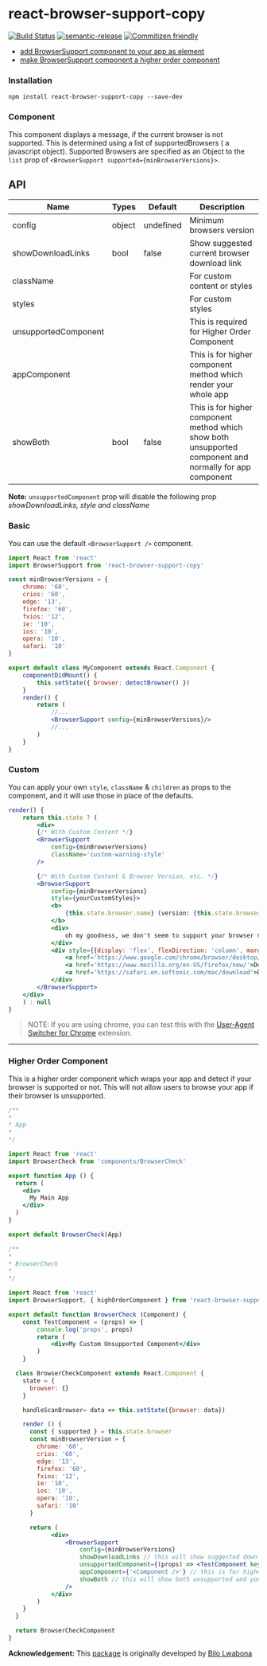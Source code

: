 # react-browser-support-copy

[![Build Status](https://travis-ci.org/noelalfonsomiranda/react-browser-support-copy.svg?branch=master)](https://travis-ci.org/noelalfonsomiranda/react-browser-support-copy)
[![semantic-release](https://img.shields.io/badge/%20%20%F0%9F%93%A6%F0%9F%9A%80-semantic--release-e10079.svg)](https://github.com/semantic-release/semantic-release)
[![Commitizen friendly](https://img.shields.io/badge/commitizen-friendly-brightgreen.svg)](http://commitizen.github.io/cz-cli/)

- [add BrowserSupport component to your app as element](#user-content-component)
- [make BrowserSupport component a higher order component](#user-content-higher-order-component)

### Installation

`npm install react-browser-support-copy --save-dev`

### Component

This component displays a message, if the current browser is not supported.
This is determined using a list of supportedBrowsers ( a javascript object).
Supported Browsers are specified as an Object to the `list` prop of `<BrowserSupport supported={minBrowserVersions}>`.

## API

| Name | Types | Default | Description |
|---|---|---|---|
| config | object | undefined | Minimum browsers version |
| showDownloadLinks | bool | false | Show suggested current browser download link |
| className |   |   | For custom content or styles |
| styles |   |   | For custom styles |
| unsupportedComponent |   |   | This is required for Higher Order Component |
| appComponent |   |   | This is for higher component method which render your whole app |
| showBoth | bool | false | This is for higher component method which show both unsupported component and normally for app component |

**Note:** `unsupportedComponent` prop will disable the following prop *showDownloadLinks, style and className*

### Basic

You can use the default `<BrowserSupport />` component.

```jsx
import React from 'react'
import BrowserSupport from 'react-browser-support-copy'

const minBrowserVersions = {
    chrome: '60',
    crios: '60',
    edge: '13',
    firefox: '60',
    fxios: '12',
    ie: '10',
    ios: '10',
    opera: '10',
    safari: '10'
}

export default class MyComponent extends React.Component {
    componentDidMount() {
        this.setState({ browser: detectBrowser() })
    }
    render() {
        return (
            //...
            <BrowserSupport config={minBrowserVersions}/>
            //...
        )
    }
}
```

### Custom

You can apply your own `style`, `className` & `children` as props to the component, and it will use those in place of the defaults.

```jsx
render() {
    return this.state ? (
        <div>
        {/* With Custom Content */}
        <BrowserSupport
            config={minBrowserVersions}
            className='custom-warning-style'
        />

        {/* With Custom Content & Browser Version, etc. */}
        <BrowserSupport
            config={minBrowserVersions}
            style={yourCustomStyles}>
            <b>
                {this.state.browser.name} (version: {this.state.browser.version}) unsupported
            </b> 
            <div>
                oh my goodness, we don't seem to support your browser 😳
            </div>
            <div style={{display: 'flex', flexDirection: 'column', marginTop: '1em'}}>
                <a href='https://www.google.com/chrome/browser/desktop/index.html'>Download Chrome</a>
                <a href='https://www.mozilla.org/en-US/firefox/new/'>Download Firefox</a>
                <a href='https://safari.en.softonic.com/mac/download'>Download Safari</a>
            </div>
        </BrowserSupport>
    </div>
    ) : null
}
```

> NOTE: If you are using chrome, you can test this with the [User-Agent Switcher for Chrome](https://chrome.google.com/webstore/search/user%20agent%20switcher) extension.

---

### Higher Order Component

This is a higher order component which wraps your app and detect if your browser is supported or not.
This will not allow users to browse your app if their browser is unsupported.


```jsx
/**
*
* App
*
*/

import React from 'react'
import BrowserCheck from 'components/BrowserCheck'

export function App () {
  return (
    <div>
      My Main App
    </div>
  )
}

export default BrowserCheck(App)
```

```jsx
/**
*
* BrowserCheck
*
*/

import React from 'react'
import BrowserSupport, { highOrderComponent } from 'react-browser-support-copy'

export default function BrowserCheck (Component) {
    const TestComponent = (props) => {
        console.log('props', props)
        return (
            <div>My Custom Unsupported Component</div>
        )
    }

  class BrowserCheckComponent extends React.Component {
    state = {
      browser: {}
    }

    handleScanBrowser= data => this.setState({browser: data})

    render () {
      const { supported } = this.state.browser
      const minBrowserVersion = {
        chrome: '60',
        crios: '60',
        edge: '13',
        firefox: '60',
        fxios: '12',
        ie: '10',
        ios: '10',
        opera: '10',
        safari: '10'
      }

      return (
            <div>
                <BrowserSupport
                    config={minBrowserVersions}
                    showDownloadLinks // this will show suggested download links for user's browser
                    unsupportedComponent={(props) => <TestComponent key='component' {...props} />} // this will show your custom component if the browser is unsupported
                    appComponent={'<Component />'} // this is for higher component order method only
                    showBoth // this will show both unsupported and your app component
                />
            </div>
        )
    }
  }

  return BrowserCheckComponent
}
```

**Acknowledgement:**
This [package](https://github.com/bilo-io/react-browser-support) is originally developed by [Bilo Lwabona](https://github.com/bilo-io)
